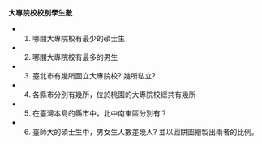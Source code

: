 **大專院校校別學生數**
  * 1. 哪間大專院校有最少的碩士生
  * 2. 哪間大專院校有最多的男生
  * 3. 臺北市有幾所國立大專院校? 幾所私立?
  * 4. 各縣市分別有幾所，位於桃園的大專院校總共有幾所
  * 5. 在臺灣本島的縣市中，北中南東區分別有？
  * 6. 臺師大的碩士生中，男女生人數差幾人? 並以圓餅圖繪製出兩者的比例。
